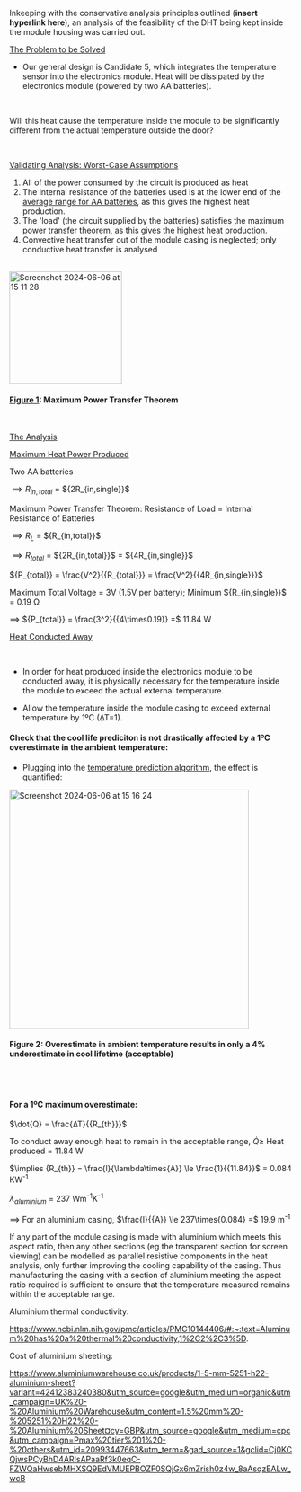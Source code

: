 Inkeeping with the conservative analysis principles outlined (**insert hyperlink here**), 
an analysis of the feasibility of the DHT being kept inside the module housing was carried out. 


<ins>The Problem to be Solved</ins>

- Our general design is Candidate 5, which integrates the temperature sensor into the electronics module. Heat will be dissipated by the electronics module (powered by two AA batteries).

<br />

Will this heat cause the temperature inside the module to be significantly different from the actual temperature outside the door?

<br />

<ins>Validating Analysis: Worst-Case Assumptions</ins>

1) All of the power consumed by the circuit is produced as heat
2) The internal resistance of the batteries used is at the lower end of the [average range for AA batteries](https://www.researchgate.net/figure/Average-internal-resistance-of-AA-batteries_tbl2_379429848), as this gives the highest heat production.
3) The 'load' (the circuit supplied by the batteries) satisfies the maximum power transfer theorem, as this gives the highest heat production.
4) Convective heat transfer out of the module casing is neglected; only conductive heat transfer is analysed

<br />

<img width="200" alt="Screenshot 2024-06-06 at 15 11 28" src="https://github.com/Technology-for-the-Poorest-Billion/2024-ideabatic-beam/assets/98609386/f23619df-4828-4ee3-bd9b-254a9fe6db3e">

#### [Figure 1](https://www.google.com/url?sa=i&url=https%3A%2F%2Fwww.geeksforgeeks.org%2Fmaximum-power-transfer-theorem%2F&psig=AOvVaw2DwCYf4Gm9FaJ-gqkSTDGT&ust=1717769472212000&source=images&cd=vfe&opi=89978449&ved=0CBIQjRxqFwoTCKCHpouUx4YDFQAAAAAdAAAAABAE): Maximum Power Transfer Theorem

<br />

<ins>The Analysis</ins>

<ins>Maximum Heat Power Produced</ins>

Two AA batteries

$\implies {R_{in,total}}$ = $\{2R_{in,single}}$

Maximum Power Transfer Theorem: Resistance of Load = Internal Resistance of Batteries


$\implies {R_{L}}$ = $\{R_{in,total}}$

$\implies {R_{total}}$ = $\{2R_{in,total}}$ = $\{4R_{in,single}}$

$\{P_{total}} = \frac{V^2}{\{R_{total}}} = \frac{V^2}{\{4R_{in,single}}}$

Maximum Total Voltage = 3V (1.5V per battery); Minimum $\{R_{in,single}}$ = 0.19 Ω

$\implies$ $\{P_{total}} = \frac{3^2}{\{4\times0.19}} =$ 11.84 W

<ins>Heat Conducted Away</ins>

<br />

- In order for heat produced inside the electronics module to be conducted away, it is physically necessary for the temperature inside the module to exceed the actual external temperature. 

- Allow the temperature inside the module casing to exceed external temperature by 1ºC (∆T=1).

#### Check that the cool life prediciton is not drastically affected by a 1ºC overestimate in the ambient temperature:

- Plugging into the [temperature prediction algorithm](https://colab.research.google.com/drive/1pOM9zMMuzmkzLNehpk7Lr7O0WtXEk16u?authuser=1#scrollTo=-TuyIuoOHyXr), the effect is quantified:

<img width="426" alt="Screenshot 2024-06-06 at 15 16 24" src="https://github.com/Technology-for-the-Poorest-Billion/2024-ideabatic-beam/assets/98609386/330470d3-9019-4dde-8927-4d99c566bf1d">

#### Figure 2: Overestimate in ambient temperature results in only a 4% underestimate in cool lifetime (acceptable)

<br />
<br />

#### For a 1ºC maximum overestimate:

$\dot{Q} = \frac{∆T}{\{R_{th}}}$

To conduct away enough heat to remain in the acceptable range, $\dot{Q} \ge$ Heat produced $=$ 11.84 W

$\implies {R_{th}} = \frac{l}{\lambda\times{A}} \le \frac{1}{\{11.84}}$ = 0.084 KW<sup>-1</sup>

$\lambda_{aluminium}$ = 237 Wm<sup>-1</sup>K<sup>-1</sup>

$\implies$ For an aluminium casing, $\frac{l}{\{A}} \le 237\times{0.084} =$ 19.9 m<sup>-1</sup>


If any part of the module casing is made with aluminium which meets this aspect ratio, then any other sections (eg the transparent section for screen viewing) can be modelled as parallel resistive components in the heat analysis, only further improving the cooling capability of the casing. Thus manufacturing the casing with a section of aluminium meeting the aspect ratio required is sufficient to ensure that the temperature measured remains within the acceptable range. 

Aluminium thermal conductivity:

https://www.ncbi.nlm.nih.gov/pmc/articles/PMC10144406/#:~:text=Aluminum%20has%20a%20thermal%20conductivity,1%2C2%2C3%5D.

Cost of aluminium sheeting:

https://www.aluminiumwarehouse.co.uk/products/1-5-mm-5251-h22-aluminium-sheet?variant=42412383240380&utm_source=google&utm_medium=organic&utm_campaign=UK%20-%20Aluminium%20Warehouse&utm_content=1.5%20mm%20-%205251%20H22%20-%20Aluminium%20Sheet¤cy=GBP&utm_source=google&utm_medium=cpc&utm_campaign=Pmax%20tier%201%20-%20others&utm_id=20993447663&utm_term=&gad_source=1&gclid=Cj0KCQjwsPCyBhD4ARIsAPaaRf3k0eqC-FZWQaHwsebMHXSQ9EdVMUEPBOZF0SQjGx6mZrish0z4w_8aAsqzEALw_wcB

